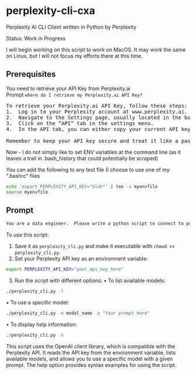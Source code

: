 # perplexity-cli-cxa
Perplexity AI CLI Client written in Python by Perplexity

Status: Work in Progress

I will begin working on this script to work on MacOS.  It may work the same on Linux, but I will not focus my efforts there at this time.

## Prerequisites
You need to retrieve your API Key from Perplexity.ai  
Prompt `where do I retrieve my Perplexity.ai API Key?`

<pre>
To retrieve your Perplexity.ai API Key, follow these steps:
1.	Log in to your Perplexity account at www.perplexity.ai.
2.	Navigate to the Settings page, usually located in the bottom left corner of the interface.
3.	Click on the “API” tab in the settings menu.
4.	In the API tab, you can either copy your current API key or generate a new one by clicking the “Generate” button.

Remember to keep your API key secure and treat it like a password. The API key is a long-lived access token that you can use until you manually refresh or delete it.
</pre>

Now - I do not simply like to set ENV variables at the command line (as it leaves a trail in .bash_history that could potentially be scraped)

You can add the following to any text file (I choose to use one of my ".bashrc" files
```bash
echo 'export PERPLEXITY_API_KEY="blah"' | tee -a myenvfile
source myenvfile
```

## Prompt
```bash
You are a data engineer.  Please write a python script to connect to perplexity.ai from the macos bash shell.  The script should accept parameters 1/ list available models using '-l' 2/ use a specific model using '-m' or '--model'.  The script should read the environment variable 'PERPLEXITY_API_KEY'.  It should also accept a '-h' or '--help' to return syntax examples"
```

To use this script:
1.	Save it as `perplexity_cli.py` and make it executable with `chmod +x perplexity_cli.py`.
2.	Set your Perplexity API key as an environment variable:

```bash
export PERPLEXITY_API_KEY="your_api_key_here"
```


3.	Run the script with different options:
•	To list available models:
```bash
./perplexity_cli.py -l
```

•	To use a specific model:
```bash
./perplexity_cli.py -m model_name -p "Your prompt here"
```

•	To display help information:
```bash
./perplexity_cli.py -h
```

This script uses the OpenAI client library, which is compatible with the Perplexity API. It reads the API key from the environment variable, lists available models, and allows you to use a specific model with a given prompt. The help option provides syntax examples for using the script.
